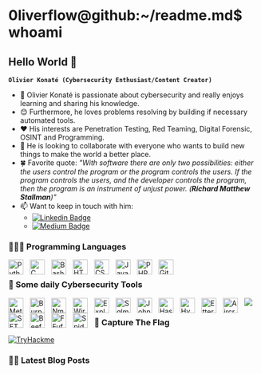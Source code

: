 # 0liverflow@github:~/readme.md$ whoami
## Hello World 👋

**`Olivier Konaté (Cybersecurity Enthusiast/Content Creator)`**

- 🔐 Olivier Konaté is passionate about cybersecurity and really enjoys learning and sharing his knowledge.
- 😊 Furthermore, he loves problems resolving by building if necessary automated tools.
- ❤️ His interests are Penetration Testing, Red Teaming, Digital Forensic, OSINT and Programming. 
- 👬 He is looking to collaborate with everyone who wants to build new things to make the world a better place.
- 🍀 Favorite quote: *"With software there are only two possibilities: either the users control the program or the program controls the users. If the program controls the users, and the developer controls the program, then the program is an instrument of unjust power. (**Richard Matthew Stallman**)"*
-  📫 Want to keep in touch with him: 
   - [![Linkedin Badge](https://img.shields.io/badge/-LinkedIn-blue?style=flat-square&logo=Linkedin&logoColor=white&link=https://www.linkedin.com/in/OLIVIER/)](https://www.linkedin.com/in/OLIVIER/) 
   - [![Medium Badge](https://img.shields.io/badge/-Medium-000000?style=flat-square&labelColor=000000&logo=Medium&link=https://olivierkonate.medium.com/)](https://olivierkonate.medium.com/)

### 👨🏾‍💻 Programming Languages

<img align="left" alt="Python" width="30px" style="padding-right:10px;" src="https://cdn.jsdelivr.net/gh/devicons/devicon/icons/python/python-plain.svg" />
<img align="left" alt="C" width="30px" style="padding-right:10px;" src="https://cdn.jsdelivr.net/gh/devicons/devicon/icons/c/c-plain.svg" />
<img align="left" alt="Bash" width="30px" style="padding-right:10px;" src="https://cdn.jsdelivr.net/gh/devicons/devicon/icons/bash/bash-original.svg" />
<img align="left" alt="HTML" width="30px" style="padding-right:10px;" src="https://cdn.jsdelivr.net/gh/devicons/devicon/icons/html5/html5-plain.svg" />
<img align="left" alt="CSS" width="30px" style="padding-right:10px;" src="https://cdn.jsdelivr.net/gh/devicons/devicon/icons/css3/css3-plain.svg" />
<img align="left" alt="JavaScript" width="30px" style="padding-right:10px;" src="https://cdn.jsdelivr.net/gh/devicons/devicon/icons/javascript/javascript-plain.svg"/>
<img align="left" alt="PHP" width="30px" style="padding-right:10px;" src="https://cdn.jsdelivr.net/gh/devicons/devicon/icons/php/php-plain.svg" />
<img align="left" alt="GitHub" width="30px" style="padding-right:10px;" src="https://cdn.jsdelivr.net/gh/devicons/devicon/icons/github/github-original.svg" />
<br/>
                                                                                 
### 🧰 Some daily Cybersecurity Tools
<img src="[![Windows](https://img.shields.io/badge/Windows-0078D6?style=for-the-badge&logo=windows&logoColor=white)
](https://tryhackme.com/module/windows-fundamentals)">
<img align="left" alt="Metasploit" width="30px" style="padding-right:10px;" src="https://www.kali.org/tools/metasploit-framework/images/metasploit-framework-logo.svg">
<img align="left" alt="Burp Suite" width="30px" style="padding-right:10px;" src="https://www.kali.org/tools/burpsuite/images/burpsuite-logo.svg">
<img align="left" alt="Nmap" width="30px" style="padding-right:10px;" src="https://www.kali.org/tools/nmap/images/nmap-logo.svg">
<img align="left" alt="Wireshark" width="30px" style="padding-right:10px;" src="https://www.kali.org/tools/wireshark/images/wireshark-logo.svg">
<img align="left" alt="Exploit-DB" width="30px" style="padding-right:10px;" src="https://www.kali.org/tools/exploitdb/images/exploitdb-logo.svg">
<img align="left" alt="Sqlmap" width="30px" style="padding-right:10px;" src="https://www.kali.org/tools/sqlmap/images/sqlmap-logo.svg">
<img align="left" alt="JohnTheRipper" width="30px" style="padding-right:10px;" src="https://www.kali.org/tools/john/images/john-logo.svg">
<img align="left" alt="Hashcat" width="30px" style="padding-right:10px;" src="https://www.kali.org/tools/hashcat/images/hashcat-logo.svg">
<img align="left" alt="Hydra" width="30px" style="padding-right:10px;" src="https://www.kali.org/tools/hydra/images/hydra-logo.svg">
<img align="left" alt="Ettercap" width="30px" style="padding-right:10px;" src="https://www.kali.org/tools/ettercap/images/ettercap-logo.svg">
<img align="left" alt="Aircrack" width="30px" style="padding-right:10px;" src="https://www.kali.org/tools/aircrack-ng/images/aircrack-ng-logo.svg">
<img align="left" alt="SET" width="30px" style="padding-right:10px;" src="https://www.kali.org/tools/set/images/set-logo.svg">
<img align="left" alt="Beef-Xss" width="30px" style="padding-right:10px;" src="https://www.kali.org/tools/beef-xss/images/beef-xss-logo.svg">
<img align="left" alt="FFuf" width="30px" style="padding-right:10px;" src="https://www.kali.org/tools/ffuf/images/ffuf-logo.svg">
<img align="left" alt="Spiderfoot" width="30px" style="padding-right:10px;" src="https://www.kali.org/tools/spiderfoot/images/spiderfoot-logo.svg">
<br/>


### 🚩 Capture The Flag

[![TryHackme](https://tryhackme-badges.s3.amazonaws.com/0liverFlow.png)](https://tryhackme.com/p/0liverFlow)

### ✍🏾 Latest Blog Posts


